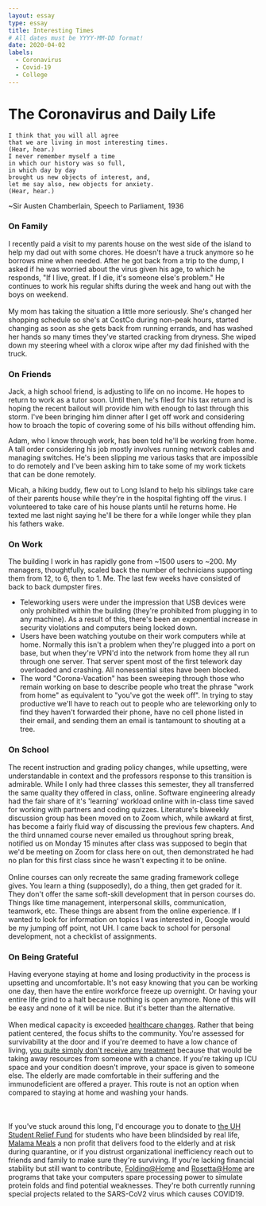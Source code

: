 ```yaml
---
layout: essay
type: essay
title: Interesting Times
# All dates must be YYYY-MM-DD format!
date: 2020-04-02
labels:
  - Coronavirus
  - Covid-19
  - College
---
```


# The Coronavirus and Daily Life
```
I think that you will all agree
that we are living in most interesting times.
(Hear, hear.)
I never remember myself a time
in which our history was so full,
in which day by day
brought us new objects of interest, and,
let me say also, new objects for anxiety.
(Hear, hear.)
```
~Sir Austen Chamberlain, Speech to Parliament, 1936

### On Family
I recently paid a visit to my parents house on the west side of the island to help my dad out with some chores. He doesn't have a truck anymore so he borrows mine when needed. After he got back from a trip to the dump, I asked if he was worried about the virus given his age, to which he responds, "If I live, great. If I die, it's someone else's problem." He continues to work his regular shifts during the week and hang out with the boys on weekend. <br><br>
My mom has taking the situation a little more seriously. She's changed her shopping schedule so she's at CostCo during non-peak hours, started changing as soon as she gets back from running errands, and has washed her hands so many times they've started cracking from dryness. She wiped down my steering wheel with a clorox wipe after my dad finished with the truck.<br>

### On Friends
Jack, a high school friend, is adjusting to life on no income. He hopes to return to work as a tutor soon. Until then, he's filed for his tax return and is hoping the recent bailout will provide him with enough to last through this storm. I've been bringing him dinner after I get off work and considering how to broach the topic of covering some of his bills without offending him. 

Adam, who I know through work, has been told he'll be working from home. A tall order considering his job mostly involves running network cables and managing switches. He's been slipping me various tasks that are impossible to do remotely and I've been asking him to take some of my work tickets that can be done remotely.

Micah, a hiking buddy, flew out to Long Island to help his siblings take care of their parents house while they're in the hospital fighting off the virus. I volunteered to take care of his house plants until he returns home. He texted me last night saying he'll be there for a while longer while they plan his fathers wake. 

### On Work
The building I work in has rapidly gone from ~1500 users to ~200. My managers, thoughtfully, scaled back the number of technicians supporting them from 12, to 6, then to 1. Me. The last few weeks have consisted of back to back dumpster fires.
 - Teleworking users were under the impression that USB devices were only prohibited within the building (they're prohibited from plugging in to any machine). As a result of this, there's been an exponential increase in security violations and computers being locked down.
 - Users have been watching youtube on their work computers while at home. Normally this isn't a problem when they're plugged into a port on base, but when they're VPN'd into the network from home they all run through one server. That server spent most of the first telework day overloaded and crashing. All nonessential sites have been blocked. 
 - The word "Corona-Vacation" has been sweeping through those who remain working on base to describe people who treat the phrase "work from home" as equivalent to "you've got the week off". In trying to stay productive we'll have to reach out to people who are teleworking only to find they haven't forwarded their phone, have no cell phone listed in their email, and sending them an email is tantamount to shouting at a tree.

### On School
The recent instruction and grading policy changes, while upsetting, were understandable in context and the professors response to this transition is admirable. While I only had three classes this semester, they all transferred the same quality they offered in class, online. Software engineering already had the fair share of it's 'learning' workload online with in-class time saved for working with partners and coding quizzes. Literature's biweekly discussion group has been moved on to Zoom which, while awkard at first, has become a fairly fluid way of discussing the previous few chapters. And the third unnamed course never emailed us throughout spring break, notified us on Monday 15 minutes after class was supposed to begin that we'd be meeting on Zoom for class here on out, then demonstrated he had no plan for this first class since he wasn't expecting it to be online. <br><br>
Online courses can only recreate the same grading framework college gives. You learn a thing (supposedly), do a thing, then get graded for it. They don't offer the same soft-skill development that in person courses do. Things like time management, interpersonal skills, communication, teamwork, etc. These things are absent from the online experience. If I wanted to look for information on topics I was interested in, Google would be my jumping off point, not UH. I came back to school for personal development, not a checklist of assignments.

### On Being Grateful
Having everyone staying at home and losing productivity in the process is upsetting and uncomfortable. It's not easy knowing that you can be working one day, then have the entire workforce freeze up overnight. Or having your entire life grind to a halt because nothing is open anymore. None of this will be easy and none of it will be nice. But it's better than the alternative.<br><br>
When medical capacity is exceeded <a href="https://catalyst.nejm.org/doi/full/10.1056/CAT.20.0080">healthcare changes</a>. Rather that being patient centered, the focus shifts to the community. You're assessed for survivability at the door and if you're deemed to have a low chance of living, <a href="https://thenationalpulse.com/wp-content/uploads/EUFgPDwVAAgGcPt.jpeg">you quite simply don't receive any treatment</a> because that would be taking away resources from someone with a chance. If you're taking up ICU space and your condition doesn't improve, your space is given to someone else. The elderly are made comfortable in their suffering and the immunodeficient are offered a prayer. This route is not an option when compared to staying at home and washing your hands.  <br><br><br><br>
If you've stuck around this long, I'd encourage you to donate to <a href="https://giving.uhfoundation.org/funds/12949504">the UH Student Relief Fund</a> for students who have been blindsided by real life, <a href="https://malamameals.org/">Malama Meals</a> a non profit that delivers food to the elderly and at risk during quarantine, or if you distrust organizational inefficiency reach out to friends and family to make sure they're surviving. If you're lacking financial stability but still want to contribute, <a href="https://foldingathome.org/start-folding/">Folding@Home</a> and <a href="https://boinc.bakerlab.org/">Rosetta@Home</a> are programs that take your computers spare processing power to simulate protein folds and find potential weaknesses. They're both currently running special projects related to the SARS-CoV2 virus which causes COVID19.
